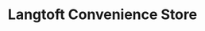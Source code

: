 ---
title: "Langtoft Convenience Store"
url: /langtoft/langtoft-convenience-store/
shop: convenience
---